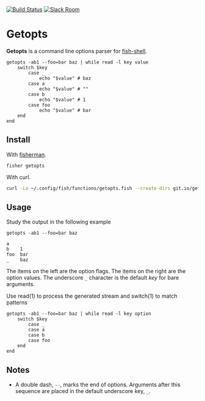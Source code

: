 [![Build Status][travis-badge]][travis-link]
[![Slack Room][slack-badge]][slack-link]

# Getopts

**Getopts** is a command line options parser for [fish-shell].

```fish
getopts -ab1 --foo=bar baz | while read -l key value
    switch $key
        case _
            echo "$value" # baz
        case a
            echo "$value" # ""
        case b
            echo "$value" # 1
        case foo
            echo "$value" # bar
    end
end
```

## Install

With [fisherman].

```
fisher getopts
```

With curl.

```sh
curl -Lo ~/.config/fish/functions/getopts.fish --create-dirs git.io/getopts
```

## Usage

Study the output in the following example

```fish
getopts -ab1 --foo=bar baz
```

```
a
b    1
foo  bar
_    baz
```

The items on the left are the option flags. The items on the right are the option values. The underscore `_` character is the default *key* for bare arguments.

Use read(1) to process the generated stream and switch(1) to match patterns

```fish
getopts -ab1 --foo=bar baz | while read -l key option
    switch $key
        case _
        case a
        case b
        case foo
    end
end
```

## Notes

* A double dash, `--`, marks the end of options. Arguments after this sequence are placed in the default underscore key, `_`.

[travis-link]: https://travis-ci.org/fisherman/getopts
[travis-badge]: https://img.shields.io/travis/fisherman/getopts.svg

[slack-link]: https://fisherman-wharf.herokuapp.com
[slack-badge]: https://fisherman-wharf.herokuapp.com/badge.svg

[fish-shell]: https://github.com/fish-shell/fish-shell
[fisherman]: https://github.com/fisherman/fisherman
